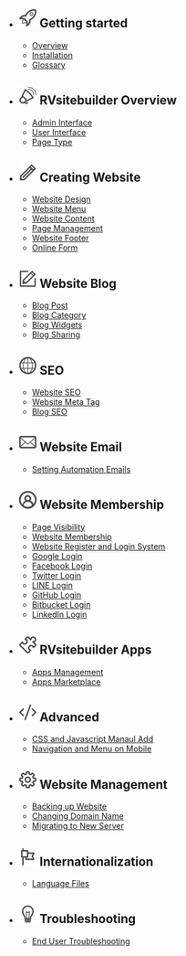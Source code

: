 - ## ![image](images/icon_getting_started.svg) Getting started

  - [Overview](overview.md)
  - [Installation](installation.md)
  - [Glossary](glossary.md)

- ## ![image](images/icon_overview.svg) RVsitebuilder Overview

  - [Admin Interface](admin-interface.md)
  - [User Interface](user-interface.md)
  - [Page Type](page-type.md)

- ## ![image](images/icon_creating_website.svg) Creating Website

  - [Website Design](website-design.md)
  - [Website Menu](website-menu.md)
  - [Website Content](website-content.md)
  - [Page Management](page-management.md)
  - [Website Footer](website-footer.md)
  - [Online Form](online-form.md)

- ## ![image](images/icon_blog.svg) Website Blog

  - [Blog Post](blog-post.md)
  - [Blog Category](blog-category.md)
  - [Blog Widgets](blog-widget.md)
  - [Blog Sharing](blog-sharing.md)

- ## ![image](images/icon_seo.svg) SEO

  - [Website SEO](website-seo.md)
  - [Website Meta Tag](website-meta-tag.md)
  - [Blog SEO](blog-seo.md)

- ## ![image](images/icon_email.svg) Website Email

  - [Setting Automation Emails](email-template.md)

- ## ![image](images/icon_membership.svg) Website Membership

  - [Page Visibility](page-visibility.md)
  - [Website Membership](website-membership.md)
  - [Website Register and Login System](register-and-login-system.md)
  - [Google Login](google-login.md)
  - [Facebook Login](facebook-login.md)
  - [Twitter Login](twitter-login.md)
  - [LINE Login](line-login.md)
  - [GitHub Login](github-login.md)
  - [Bitbucket Login](bitbucket-login.md)
  - [LinkedIn Login](linkedin-login.md)

- ## ![image](images/icon_apps.svg) RVsitebuilder Apps

  - [Apps Management](apps.md)
  - [Apps Marketplace](apps-marketplace.md)

- ## ![image](images/icon_advanced.svg) Advanced

  - [CSS and Javascript Manaul Add](css-and-javascript.md)
  - [Navigation and Menu on Mobile](navigation-menu-on-mobile.md)

- ## ![image](images/icon_management.svg) Website Management

  - [Backing up Website](backup-website.md)
  - [Changing Domain Name](change-domainname.md)
  - [Migrating to New Server](migration.md)

- ## ![image](images/icon_internationalization.svg) Internationalization

  - [Language Files](language-file.md)

- ## ![image](images/icon_troubleshooting.svg) Troubleshooting

  - [End User Troubleshooting](https://support.rvglobalsoft.com/hc/en-us/categories/360002328334)
